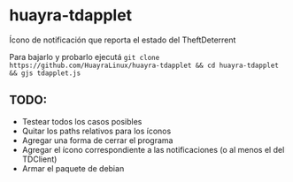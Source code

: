 # huayra-tdapplet

Ícono de notificación que reporta el estado del TheftDeterrent 

Para bajarlo y probarlo ejecutá `git clone https://github.com/HuayraLinux/huayra-tdapplet && cd huayra-tdapplet && gjs tdapplet.js`

## TODO:
 * Testear todos los casos posibles
 * Quitar los paths relativos para los íconos
 * Agregar una forma de cerrar el programa
 * Agregar el ícono correspondiente a las notificaciones (o al menos el del TDClient)
 * Armar el paquete de debian
